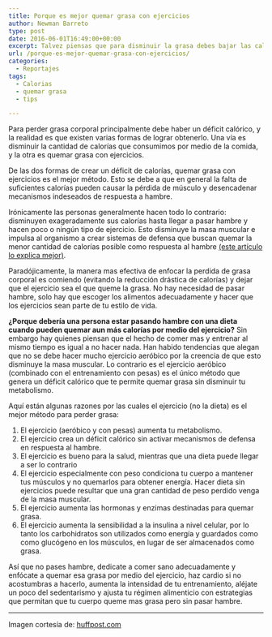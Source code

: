 ```yaml
---
title: Porque es mejor quemar grasa con ejercicios
author: Newman Barreto
type: post
date: 2016-06-01T16:49:00+00:00
excerpt: Talvez piensas que para disminuir la grasa debes bajar las calorías, pero descubre porqué el mejor método para hacerlo es quemar grasa con ejercicios
url: /porque-es-mejor-quemar-grasa-con-ejercicios/
categories:
  - Reportajes
tags:
  - Calorias
  - quemar grasa
  - tips

---
```

<span class="main-paragraph">Para perder grasa corporal principalmente debe haber un déficit calórico, y la realidad es que existen varias formas de lograr obtenerlo. Una vía es disminuir la cantidad de calorías que consumimos por medio de la comida, y la otra es quemar grasa con ejercicios.</span>

De las dos formas de crear un déficit de calorías, quemar grasa con ejercicios es el mejor método. Esto se debe a que en general la falta de suficientes calorías pueden causar la pérdida de músculo y desencadenar mecanismos indeseados de respuesta a hambre.

Irónicamente las personas generalmente hacen todo lo contrario: disminuyen exageradamente sus calorías hasta llegar a pasar hambre y hacen poco o ningún tipo de ejercicio. Esto disminuye la masa muscular e impulsa al organismo a crear sistemas de defensa que buscan quemar la menor cantidad de calorías posible como respuesta al hambre [(este artículo lo explica mejor)][1].

Paradójicamente, la manera mas efectiva de enfocar la perdida de grasa corporal es comiendo (evitando la reducción drástica de calorías) y dejar que el ejercicio sea el que queme la grasa. No hay necesidad de pasar hambre, solo hay que escoger los alimentos adecuadamente y hacer que los ejercicios sean parte de tu estilo de vida.

**¿Porque debería una persona estar pasando hambre con una dieta cuando pueden quemar aun más calorías por medio del ejercicio?** Sin embargo hay quienes piensan que el hecho de comer mas y entrenar al mismo tiempo es igual a no hacer nada. Han habido tendencias que alegan que no se debe hacer mucho ejercicio aeróbico por la creencia de que esto disminuye la masa muscular. Lo contrario es el ejercicio aeróbico (combinado con el entrenamiento con pesas) es el único método que genera un déficit calórico que te permite quemar grasa sin disminuir tu metabolismo.

Aquí están algunas razones por las cuales el ejercicio (no la dieta) es el mejor método para perder grasa:

<ol class="custom-counter">
  <li>
    El ejercicio (aeróbico y con pesas) aumenta tu metabolismo.
  </li>
  <li>
    El ejercicio crea un déficit calórico sin activar mecanismos de defensa en respuesta al hambre.
  </li>
  <li>
    El ejercicio es bueno para la salud, mientras que una dieta puede llegar a ser lo contrario
  </li>
  <li>
    El ejercicio especialmente con peso condiciona tu cuerpo a mantener tus músculos y no quemarlos para obtener energía. Hacer dieta sin ejercicios puede resultar que una gran cantidad de peso perdido venga de la masa muscular.
  </li>
  <li>
    El ejercicio aumenta las hormonas y enzimas destinadas para quemar grasa.
  </li>
  <li>
    El ejercicio aumenta la sensibilidad a la insulina a nivel celular, por lo tanto los carbohidratos son utilizados como energía y guardados como como glucógeno en los músculos, en lugar de ser almacenados como grasa.
  </li>
</ol>

Así que no pases hambre, dedicate a comer sano adecuadamente y enfócate a quemar esa grasa por medio del ejercicio, haz cardio si no acostumbras a hacerlo, aumenta la intensidad de tu entrenamiento, aléjate un poco del sedentarismo y ajusta tu régimen alimenticio con estrategias que permitan que tu cuerpo queme mas grasa pero sin pasar hambre.

* * *

Imagen cortesía de: <a href="http://i.huffpost.com/gen/1319661/images/o-WORKOUT-HEADPHPONES-facebook.jpg" target="_blank">huffpost.com</a>

 [1]: http://fisicones.com/como-menos-pero-no-adelgazo/